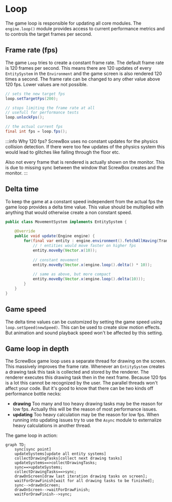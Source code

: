 # Loop

The game loop is responsible for updating all core modules.
The `engine.loop()` module provides access to current performance metrics and to controls the target frames per second.

## Frame rate (fps)

The game `Loop` tries to create a constant frame rate.
The default frame rate is 120 frames per second.
This means there are 120 updates of every `EntitySystem` in the `Environment` and the game screen is also rendered 120 times a second.
The frame rate can be changed to any other value above 120 fps.
Lower values are not possible.

``` java
// sets the new target fps
loop.setTargetFps(200);

// stops limiting the frame rate at all
// usefull for performance tests
loop.unlockFps();

// the actual current fps
final int fps = loop.fps();
```

:::info Why 120 fps?
ScrewBox uses no constant updates for the physics collision detection.
If there were too few updates of the physics system this would lead to glitches like falling through the floor etc.

Also not every frame that is rendered is actually shown on the monitor.
This is due to missing sync between the window that ScrewBox creates and the monitor.
:::

## Delta time

To keep the game at a constant speed independent from the actual fps the game loop provides a delta time value.
This value should be multiplied with anything that would otherwise create a non constant speed.

``` java
public class MovementSystem implements EntitySystem {
    
    @Override
    public void update(Engine engine) {
        for(final var entity : engine.environment().fetchAllHaving(TransformComponent.class)) {
            // ! entities would move faster on higher fps
            entity.moveBy(Vector.x(10)); 
            
            // constant movement
            entity.moveBy(Vector.x(engine.loop().delta() * 10)); 
            
            // same as above, but more compact
            entity.moveBy(Vector.x(engine.loop().delta(10))); 
        }
    }
}
```

## Game speed

The delta time values can be customized by setting the game speed using `loop.setSpeed(newSpeed)`.
This can be used to create slow motion effects.
But animation and sound playback speed won't be affected by this setting. 

## Game loop in depth

The ScrewBox game loop uses a separate thread for drawing on the screen.
This massively improves the frame rate.
Whenever an `EntitySystem` creates a drawing task this task is collected and stored by the renderer.
The renderer executes this drawing task then in the next frame.
Because 120 fps is a lot this cannot be recognized by the user.
The parallel threads won't affect your code.
But it's good to know that there can be two kinds off performance bottle necks:
- **drawing** Too many and too heavy drawing tasks may be the reason for low fps. Actually this will be the reason of most performance issues.
- **updating** Too heavy calculation may be the reason for low fps. When running into updating issues try to use the `Async` module to externalize heavy calculations in another thread.

The game loop in action:

```mermaid
graph TD;
    sync[sync point]
    updateSystems[update all entity systems]
    collectDrawingTasks[collect next drawing tasks]
    updateSystems==>collectDrawingTasks;
    sync==>updateSystems;
    collectDrawingTasks==>sync;
    drawOnScreen[draw last iteration drawing tasks on screen];
    waitForDrawFinish[wait for all drawing tasks to be finished];
    sync-->drawOnScreen;
    drawOnScreen-->waitForDrawFinish;
    waitForDrawFinish-->sync;

```